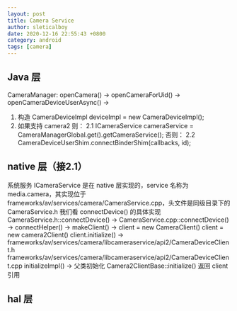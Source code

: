 ```yaml
---
layout: post
title: Camera Service
author: sleticalboy
date: 2020-12-16 22:55:43 +0800
category: android
tags: [camera]
---
```



## Java 层

CameraManager:
openCamera() -> openCameraForUid() -> openCameraDeviceUserAsync() -> 
1. 构造 CameraDeviceImpl deviceImpl = new CameraDeviceImpl();
2. 如果支持 camera2 则：
2.1 ICameraService cameraService = CameraManagerGlobal.get().getCameraService();
   否则：
2.2 CameraDeviceUserShim.connectBinderShim(callbacks, id);

## native 层（接2.1）

系统服务 ICameraService 是在 native 层实现的，service 名称为 media.camera，其实现位于
frameworks/av/services/camera/CameraService.cpp，头文件是同级目录下的 CameraService.h
我们看 connectDevice() 的具体实现
CameraService.h::connectDevice() -> 
CameraService.cpp::connectDevice() -> connectHelper() -> makeClient() ->
	client = new CameraClient()
	client = new camera2Client()
client.initialize() ->
	frameworks/av/services/camera/libcameraservice/api2/CameraDeviceClient.h
	frameworks/av/services/camera/libcameraservice/api2/CameraDeviceClient.cpp
	initializeImpl() -> 父类初始化 Camera2ClientBase::initialize()
返回 client 引用

## hal 层
